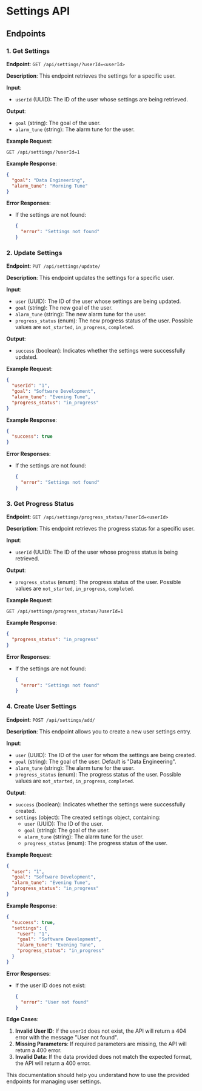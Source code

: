 # Settings API

## Endpoints

### 1. Get Settings

**Endpoint**: `GET /api/settings/?userId=<userId>`

**Description**: This endpoint retrieves the settings for a specific user.

**Input**:

- `userId` (UUID): The ID of the user whose settings are being retrieved.

**Output**:

- `goal` (string): The goal of the user.
- `alarm_tune` (string): The alarm tune for the user.

**Example Request**:

```
GET /api/settings/?userId=1
```

**Example Response**:

```json
{
  "goal": "Data Engineering",
  "alarm_tune": "Morning Tune"
}
```

**Error Responses**:

- If the settings are not found:
  ```json
  {
    "error": "Settings not found"
  }
  ```

### 2. Update Settings

**Endpoint**: `PUT /api/settings/update/`

**Description**: This endpoint updates the settings for a specific user.

**Input**:

- `user` (UUID): The ID of the user whose settings are being updated.
- `goal` (string): The new goal of the user.
- `alarm_tune` (string): The new alarm tune for the user.
- `progress_status` (enum): The new progress status of the user. Possible values are `not_started`, `in_progress`, `completed`.

**Output**:

- `success` (boolean): Indicates whether the settings were successfully updated.

**Example Request**:

```json
{
  "userId": "1",
  "goal": "Software Development",
  "alarm_tune": "Evening Tune",
  "progress_status": "in_progress"
}
```

**Example Response**:

```json
{
  "success": true
}
```

**Error Responses**:

- If the settings are not found:
  ```json
  {
    "error": "Settings not found"
  }
  ```

### 3. Get Progress Status

**Endpoint**: `GET /api/settings/progress_status/?userId=<userId>`

**Description**: This endpoint retrieves the progress status for a specific user.

**Input**:

- `userId` (UUID): The ID of the user whose progress status is being retrieved.

**Output**:

- `progress_status` (enum): The progress status of the user. Possible values are `not_started`, `in_progress`, `completed`.

**Example Request**:

```
GET /api/settings/progress_status/?userId=1
```

**Example Response**:

```json
{
  "progress_status": "in_progress"
}
```

**Error Responses**:

- If the settings are not found:
  ```json
  {
    "error": "Settings not found"
  }
  ```

### 4. Create User Settings

**Endpoint**: `POST /api/settings/add/`

**Description**: This endpoint allows you to create a new user settings entry.

**Input**:

- `user` (UUID): The ID of the user for whom the settings are being created.
- `goal` (string): The goal of the user. Default is "Data Engineering".
- `alarm_tune` (string): The alarm tune for the user.
- `progress_status` (enum): The progress status of the user. Possible values are `not_started`, `in_progress`, `completed`.

**Output**:

- `success` (boolean): Indicates whether the settings were successfully created.
- `settings` (object): The created settings object, containing:
  - `user` (UUID): The ID of the user.
  - `goal` (string): The goal of the user.
  - `alarm_tune` (string): The alarm tune for the user.
  - `progress_status` (enum): The progress status of the user.

**Example Request**:

```json
{
  "user": "1",
  "goal": "Software Development",
  "alarm_tune": "Evening Tune",
  "progress_status": "in_progress"
}
```

**Example Response**:

```json
{
  "success": true,
  "settings": {
    "user": "1",
    "goal": "Software Development",
    "alarm_tune": "Evening Tune",
    "progress_status": "in_progress"
  }
}
```

**Error Responses**:

- If the user ID does not exist:
  ```json
  {
    "error": "User not found"
  }
  ```

**Edge Cases**:

1. **Invalid User ID**: If the `userId` does not exist, the API will return a 404 error with the message "User not found".
2. **Missing Parameters**: If required parameters are missing, the API will return a 400 error.
3. **Invalid Data**: If the data provided does not match the expected format, the API will return a 400 error.

This documentation should help you understand how to use the provided endpoints for managing user settings.
